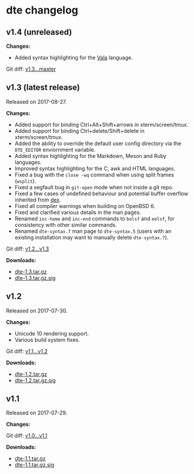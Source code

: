 dte changelog
=============

v1.4 (unreleased)
-----------------

**Changes:**

* Added syntax highlighting for the [Vala] language.

Git diff: [v1.3...master](https://github.com/craigbarnes/dte/compare/v1.3...master)

v1.3 (latest release)
---------------------

Released on 2017-08-27.

**Changes:**

* Added support for binding Ctrl+Alt+Shift+arrows in xterm/screen/tmux.
* Added support for binding Ctrl+delete/Shift+delete in xterm/screen/tmux.
* Added the ability to override the default user config directory via
  the `DTE_EDITOR` enviornment variable.
* Added syntax highlighting for the Markdown, Meson and Ruby languages.
* Improved syntax highlighting for the C, awk and HTML languages.
* Fixed a bug with the `close -wq` command when using split frames
  (`wsplit`).
* Fixed a segfault bug in `git-open` mode when not inside a git repo.
* Fixed a few cases of undefined behaviour and potential buffer overflow
  inherited from [dex].
* Fixed all compiler warnings when building on OpenBSD 6.
* Fixed and clarified various details in the man pages.
* Renamed `inc-home` and `inc-end` commands to `bolsf` and `eolsf`,
  for consistency with other similar commands.
* Renamed `dte-syntax.7` man page to `dte-syntax.5` (users with an
  existing installation may want to manually delete `dte-syntax.7`).

Git diff: [v1.2...v1.3](https://github.com/craigbarnes/dte/compare/v1.2...v1.3)

**Downloads:**

* [dte-1.3.tar.gz](https://craigbarnes.gitlab.io/dist/dte/dte-1.3.tar.gz)
* [dte-1.3.tar.gz.sig](https://craigbarnes.gitlab.io/dist/dte/dte-1.3.tar.gz.sig)

v1.2
----

Released on 2017-07-30.

**Changes:**

* Unicode 10 rendering support.
* Various build system fixes.

Git diff: [v1.1...v1.2](https://github.com/craigbarnes/dte/compare/v1.1...v1.2)

**Downloads:**

* [dte-1.2.tar.gz](https://craigbarnes.gitlab.io/dist/dte/dte-1.2.tar.gz)
* [dte-1.2.tar.gz.sig](https://craigbarnes.gitlab.io/dist/dte/dte-1.2.tar.gz.sig)

v1.1
----

Released on 2017-07-29.

**Changes:**

Git diff: [v1.0...v1.1](https://github.com/craigbarnes/dte/compare/v1.0...v1.1)

**Downloads:**

* [dte-1.1.tar.gz](https://craigbarnes.gitlab.io/dist/dte/dte-1.1.tar.gz)
* [dte-1.1.tar.gz.sig](https://craigbarnes.gitlab.io/dist/dte/dte-1.1.tar.gz.sig)


[dex]: https://github.com/tihirvon/dex
[Vala]: https://en.wikipedia.org/wiki/Vala_(programming_language)
